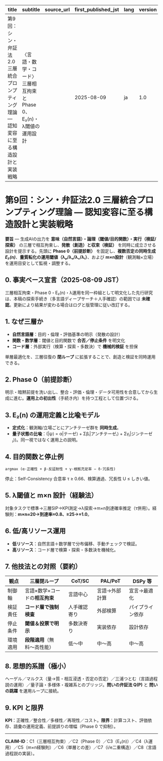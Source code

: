 title | subtitle | source_url | first_published_jst | lang | version | ingested_at_jst | notes
---|---|---|---|---|---|---|---
第9回：シン・弁証法2.0 三層統合プロンプティング理論 ― 認知変容に至る構造設計と実装戦略 | 〈言語・数学・コード〉三層相互拘束とPhase 0、E₂(n)・λ閾値の運用設計 |  | 2025-08-09 | ja | 1.0 | （コミット時点のJSTで可） | アシスタントが参考資料を踏まえて書き下ろし

# 第9回：シン・弁証法2.0 三層統合プロンプティング理論 ― 認知変容に至る構造設計と実装戦略

**要旨** — 生成AIの出力を **意味（自然言語）・論理（閾値/目的関数）・実行（検証/探索）** の三層で相互拘束し、**発散（創造）と収束（検証）** を同時に成立させる設計を提示する。先頭に **Phase 0（前提診断）** を固定し、**複数否定の同時生成 *E₂(n)***、**量質転化の運用閾値（λₚ/λₐ/λₛ/λᵢ）**、および **m×n設計**（観測軸×立場）を運用目安として監視・調整する。

## 0. 事実ベース宣言（2025-08-09 JST）
三層相互拘束・Phase 0・E₂(n)・λ運用を同一枠組として明文化した先行研究は、本稿の探索手続き（多言語ディープサーチ＋人手確認）の範囲では **未確認**。更新により結果が変わる場合はログと版管理に従い改訂する。

## 1. なぜ三層か
- **自然言語層**：目的・倫理・評価基準の明示（発散の設計）  
- **関数・数学層**：閾値と目的関数で **合否／停止条件** を明文化  
- **コード層**：外部実行（検算・探索・多数決）で **機械的検証** を担保

単層最適化を、三層往復の **閉ループ** に拡張することで、創造と検証を同時運用できる。

## 2. Phase 0（前提診断）
明示・暗黙前提を洗い出し、整合・評価・倫理・データ可用性を合意してから生成に進む。**運用上の初出性**（手続き内）を持つ工程として位置づける。

## 3. E₂(n) の運用定義と比喩モデル
- **定式化**：観測軸/立場ごとにアンチテーゼ群を **同時生成**。  
- **量子状態の比喩**：\(|ψ⟩ = α|テーゼ⟩ + Σβᵢ|アンチテーゼᵢ⟩ + Σγⱼ|ジンテーゼⱼ⟩\)。同一視ではなく運用上の説明。

## 4. 目的関数と停止例
```
argmax (α·正確性 + β·反証耐性 + γ·根拠充足率 − δ·冗長性)
```
停止：Self-Consistency 合意率 τ ≥ 0.66、検算通過、冗長性 U ≤ しきい値。

## 5. λ閾値と m×n 設計（経験法）
対象タスクで標準→三層SIP→KPI測定→λ探索→m×n到達確率推定（τ併用）。経験則：**m×n≈20→到達率≈0.8、≥25→≈1.0**。

## 6. 低/高リソース運用
- **低リソース**：自然言語＋数学層で分布偏移、手動チェックで検証。  
- **高リソース**：コード層で検算・探索・多数決を機械化。

## 7. 他技法との対照（要約）
| 観点 | 三層閉ループ | CoT/SC | PAL/PoT | DSPy 等 |
|---|---|---|---|---|
| 制御軸 | 言語×数学×コードの**相互拘束** | 言語中心 | 言語→外部計算 | 宣言→最適化 |
| 検証責任 | **コード層で強制検査** | 人手確認寄り | 外部検算 | パイプライン依存 |
| 停止条件 | **閾値＆投票で明示** | 多数決寄り | 実装依存 | 設計依存 |
| 環境適用 | **段階適用**（無料〜高性能） | 低〜中 | 中〜高 | 中〜高 |

## 8. 思想的系譜（極小）
ヘーゲル／マルクス（量→質・相互浸透・否定の否定）／三浦つとむ（言語過程説の運用）／量子論・多様体・複雑系とのブリッジ。**問いの弁証法 Q(P)** と **問いの跳躍** を運用ループに接続。

## 9. KPI と限界
**KPI**：正確性／整合性／多様性／再現性／コスト。**限界**：計算コスト、評価依存、語彙の運用定義、前提誤りの増幅（Phase 0 で抑制）。

---
**CLAIM-ID**：C1（三層相互拘束）／C2（Phase 0）／C3（E₂(n)）／C4（λ運用）／C5（m×n経験則）／C6（単層との差）／C7（i/e二重構造）／C8（言語過程説の実装）。
